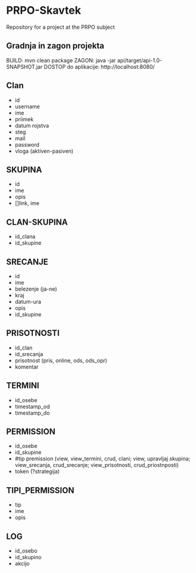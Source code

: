 # PRPO-Skavtek
Repository for a project at the PRPO subject

## Gradnja in zagon projekta
BUILD:
mvn clean package
ZAGON:
java -jar api/target/api-1.0-SNAPSHOT.jar
DOSTOP do aplikacije:
http://localhost:8080/

## Clan
* id
* username
* ime
* priimek
* datum rojstva
* steg
* mail
* password
* vloga (aktiven-pasiven)

## SKUPINA
* id
* ime
* opis
* []link, ime

## CLAN-SKUPINA
* id_clana
* id_skupine

## SRECANJE
* id
* ime
* belezenje (ja-ne)
* kraj
* datum-ura
* opis
* id_skupine

## PRISOTNOSTI
* id_clan
* id_srecanja
* prisotnost (pris, online, ods, ods_opr)
* komentar

## TERMINI
* id_osebe
* timestamp_od
* timestamp_do

## PERMISSION
* id_osebe
* id_skupine
* #tip premission (view, view_termini, crud, clani; view, upravljaj skupina; view_srecanja, crud_srecanje; view_prisotnosti, crud_priostnposti)
* token (?strategija)

## TIPI_PERMISSION
* tip
* ime
* opis

## LOG
* id_osebo
* id_skupino
* akcijo